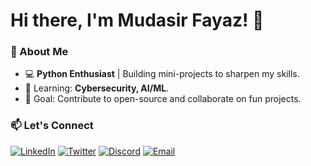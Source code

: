 # Hi there, I'm Mudasir Fayaz! 👋

### 🚀 About Me
- 💻 **Python Enthusiast** | Building mini-projects to sharpen my skills.
- 🌱 Learning: **Cybersecurity, AI/ML**.
- 🎯 Goal: Contribute to open-source and collaborate on fun projects.

### 📫 Let's Connect
[![LinkedIn](https://img.shields.io/badge/LinkedIn-0077B5?style=flat&logo=linkedin&logoColor=white)](https://linkedin.com/in/mudasirfayaz)
[![Twitter](https://img.shields.io/badge/Twitter-1DA1F2?style=flat&logo=twitter&logoColor=white)](https://twitter.com/mudasirfayaz_)
[![Discord](https://img.shields.io/badge/Discord-5865F2?style=flat&logo=discord&logoColor=white)](https://discord.com/users/mindsparkx)
[![Email](https://img.shields.io/badge/Email-D14836?style=flat&logo=gmail&logoColor=white)](mailto:mudasirfayaz32@gmail.com)
<!---
mudasirfayaz/mudasirfayaz is a ✨ special ✨ repository because its `README.md` (this file) appears on your GitHub profile.
You can click the Preview link to take a look at your changes.
--->
